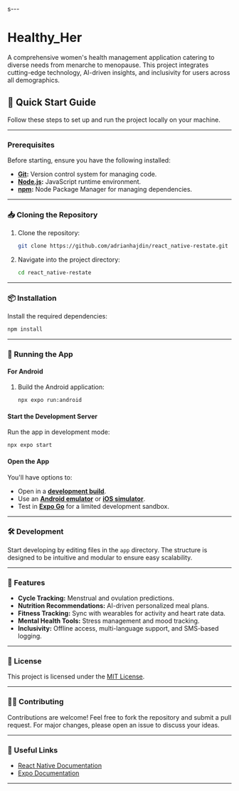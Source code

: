 s---

# **Healthy_Her**  

A comprehensive women's health management application catering to diverse needs from menarche to menopause. This project integrates cutting-edge technology, AI-driven insights, and inclusivity for users across all demographics.  

## **🚀 Quick Start Guide**  

Follow these steps to set up and run the project locally on your machine.  

---

### **Prerequisites**  
Before starting, ensure you have the following installed:  
- **[Git](https://git-scm.com/):** Version control system for managing code.  
- **[Node.js](https://nodejs.org/en):** JavaScript runtime environment.  
- **[npm](https://www.npmjs.com/):** Node Package Manager for managing dependencies.  

---

### **📥 Cloning the Repository**  
1. Clone the repository:  
   ```bash  
   git clone https://github.com/adrianhajdin/react_native-restate.git  
   ```  
2. Navigate into the project directory:  
   ```bash  
   cd react_native-restate  
   ```  

---

### **📦 Installation**  
Install the required dependencies:  
```bash  
npm install  
```  

---

### **📱 Running the App**  

#### **For Android**  
1. Build the Android application:  
   ```bash  
   npx expo run:android  
   ```  

#### **Start the Development Server**  
Run the app in development mode:  
```bash  
npx expo start  
```  

#### **Open the App**  
You'll have options to:  
- Open in a **[development build](https://docs.expo.dev/develop/development-builds/introduction/)**.  
- Use an **[Android emulator](https://docs.expo.dev/workflow/android-studio-emulator/)** or **[iOS simulator](https://docs.expo.dev/workflow/ios-simulator/)**.  
- Test in **[Expo Go](https://expo.dev/go)** for a limited development sandbox.  

---

### **🛠️ Development**  
Start developing by editing files in the `app` directory. The structure is designed to be intuitive and modular to ensure easy scalability.  

---

### **🌟 Features**  
- **Cycle Tracking:** Menstrual and ovulation predictions.  
- **Nutrition Recommendations:** AI-driven personalized meal plans.  
- **Fitness Tracking:** Sync with wearables for activity and heart rate data.  
- **Mental Health Tools:** Stress management and mood tracking.  
- **Inclusivity:** Offline access, multi-language support, and SMS-based logging.  

---

### **📄 License**  
This project is licensed under the [MIT License](LICENSE).  

---

### **🧑‍💻 Contributing**  
Contributions are welcome! Feel free to fork the repository and submit a pull request. For major changes, please open an issue to discuss your ideas.  

---

### **🔗 Useful Links**  
- [React Native Documentation](https://reactnative.dev/)  
- [Expo Documentation](https://docs.expo.dev/)  

---
